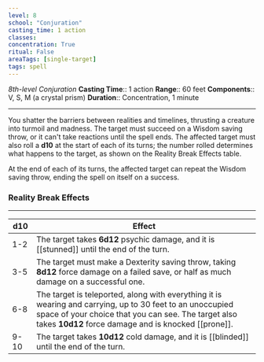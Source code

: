 ```yaml
---
level: 8
school: "Conjuration"
casting_time: 1 action
classes: 
concentration: True
ritual: False
areaTags: [single-target]
tags: spell
---
```


_8th-level Conjuration_
**Casting Time**:: 1 action
**Range**:: 60 feet
**Components**:: V, S, M (a crystal prism)
**Duration**:: Concentration, 1 minute

---

You shatter the barriers between realities and timelines, thrusting a creature into turmoil and madness. The target must succeed on a Wisdom saving throw, or it can't take reactions until the spell ends. The affected target must also roll a **d10** at the start of each of its turns; the number rolled determines what happens to the target, as shown on the Reality Break Effects table.

At the end of each of its turns, the affected target can repeat the Wisdom saving throw, ending the spell on itself on a success.

### Reality Break Effects
---
|d10|Effect|
|----|------------|
|1-2| The target takes **6d12** psychic damage, and it is [[stunned]] until the end of the turn.|
|3-5| The target must make a Dexterity saving throw, taking **8d12** force damage on a failed save, or half as much damage on a successful one.|
|6-8| The target is teleported, along with everything it is wearing and carrying, up to 30 feet to an unoccupied space of your choice that you can see. The target also takes **10d12** force damage and is knocked [[prone]].|
|9-10| The target takes **10d12** cold damage, and it is [[blinded]] until the end of the turn.|


